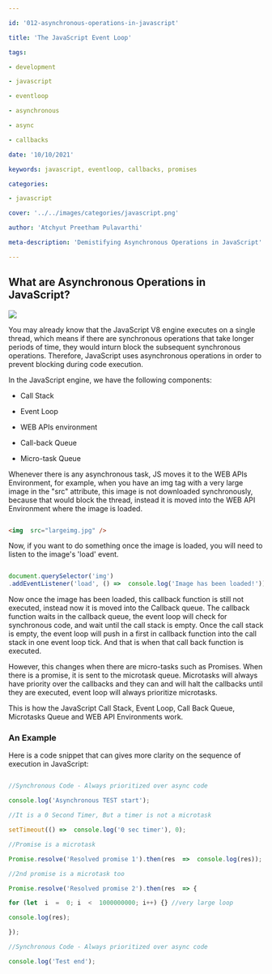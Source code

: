 ```yaml
---

id: '012-asynchronous-operations-in-javascript'

title: 'The JavaScript Event Loop'

tags:

- development

- javascript

- eventloop

- asynchronous

- async

- callbacks

date: '10/10/2021'

keywords: javascript, eventloop, callbacks, promises

categories:

- javascript

cover: '../../images/categories/javascript.png'

author: 'Atchyut Preetham Pulavarthi'

meta-description: 'Demistifying Asynchronous Operations in JavaScript'

---
```


  

## What are Asynchronous Operations in JavaScript?

  

<img  src="https://source.unsplash.com/u2d0BPZFXOY/640x426">

  

You may already know that the JavaScript V8 engine executes on a single thread, which means if there are synchronous operations that take longer periods of time, they would inturn block the subsequent synchronous operations. Therefore, JavaScript uses asynchronous operations in order to prevent blocking during code execution.

  

In the JavaScript engine, we have the following components:

  

- Call Stack

- Event Loop

- WEB APIs environment

- Call-back Queue

- Micro-task Queue

  

Whenever there is any asynchronous task, JS moves it to the WEB APIs Environment, for example, when you have an img tag with a very large image in the "src" attribute, this image is not downloaded synchronously, because that would block the thread, instead it is moved into the WEB API Environment where the image is loaded.


```html

<img  src="largeimg.jpg" />

```

Now, if you want to do something once the image is loaded, you will need to listen to the image's 'load' event.

  

```js

document.querySelector('img')
.addEventListener('load', () =>  console.log('Image has been loaded!'));

```

  

Now once the image has been loaded, this callback function is still not executed, instead now it is moved into the Callback queue. The callback function waits in the callback queue, the event loop will check for synchronous code, and wait until the call stack is empty. Once the call stack is empty, the event loop will push in a first in callback function into the call stack in one event loop tick. And that is when that call back function is executed.

  

However, this changes when there are micro-tasks such as Promises. When there is a promise, it is sent to the microtask queue. Microtasks will always have priority over the callbacks and they can and will halt the callbacks until they are executed, event loop will always prioritize microtasks.

  

This is how the JavaScript Call Stack, Event Loop, Call Back Queue, Microtasks Queue and WEB API Environments work.

  

### An Example

Here is a code snippet that can gives more clarity on the sequence of execution in JavaScript:

  

```js

//Synchronous Code - Always prioritized over async code

console.log('Asynchronous TEST start');

//It is a 0 Second Timer, But a timer is not a microtask

setTimeout(() =>  console.log('0 sec timer'), 0);

//Promise is a microtask

Promise.resolve('Resolved promise 1').then(res  =>  console.log(res));

//2nd promise is a microtask too

Promise.resolve('Resolved promise 2').then(res  => {

for (let  i  =  0; i  <  1000000000; i++) {} //very large loop

console.log(res);

});  

//Synchronous Code - Always prioritized over async code

console.log('Test end');

```